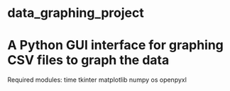 # data_graphing_project
A Python GUI interface for graphing CSV files to graph the data
==============================================================
Required modules:
time
tkinter
matplotlib
numpy
os
openpyxl
